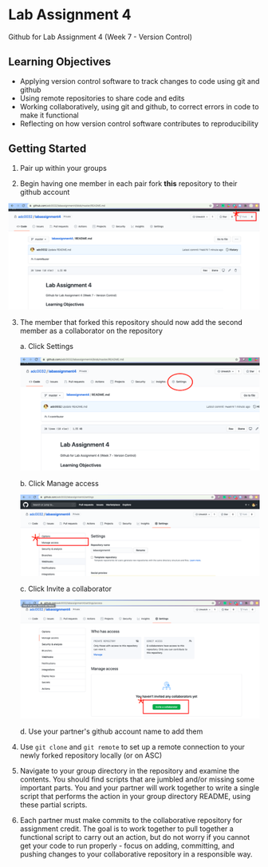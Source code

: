 # Lab Assignment 4
Github for Lab Assignment 4 (Week 7 - Version Control)


## Learning Objectives 

- Applying version control software to track changes to code using git and github
- Using remote repositories to share code and edits 
- Working collaboratively, using git and github, to correct errors in code to make it functional 
- Reflecting on how version control software contributes to reproducibility 

## Getting Started

1. Pair up within your groups

2. Begin having one member in each pair fork **this** repository to their github account

![Forking A Repo](/images/forkrepo.png)

3. The member that forked this repository should now add the second member as a collaborator on the repository 

    a. Click Settings
    
    ![Settings Menu](/images/settings.png)
    
    b. Click Manage access
    
    ![Manage Access](/images/manageaccess.png)
    
    c. Click Invite a collaborator
    
    ![Inviting a Collaborator](/images/invitecollab.png)
    
    d. Use your partner's github account name to add them
    
4. Use `git clone` and `git remote` to set up a remote connection to your newly forked repository locally (or on ASC)

5. Navigate to your group directory in the repository and examine the contents. You should find scripts that are jumbled and/or missing some important parts. You and your partner will work together to write a single script that performs the action in your group directory README, using these partial scripts. 

6. Each partner must make commits to the collaborative repository for assignment credit. The goal is to work together to pull together a functional script to carry out an action, but do not worry if you cannot get your code to run properly - focus on adding, committing, and pushing changes to your collaborative repository in a responsible way. 
